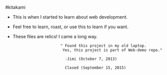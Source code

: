 #kitakami
- This is when I started to learn about web development.
- Feel free to learn, roast, or use this to learn if you want.
- These files are relics! I came a long way.

                           " Found this project in my old laptop.
                            Yes, this project is part of Web-demo repo."

                             -Jimi (October 7, 2013)

                             Closed (September 15, 2015)
